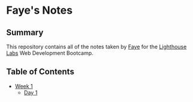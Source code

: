 # Faye's Notes

## Summary

This repository contains all of the notes taken by [Faye](https://github.com/fayesadev) for the [Lighthouse Labs](https://www.lighthouselabs.ca/) Web Development Bootcamp.

## Table of Contents

* [Week 1](/Week_1)
  * [Day 1](/Week_1/Day1)